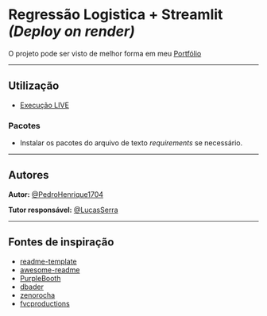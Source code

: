 # **Regressão Logistica + Streamlit** *(Deploy on **render**)*


O projeto pode ser visto de melhor forma em meu [Portfólio](https://github.com/PedroHenrique1704/Portfolio/tree/main/Apresenta%C3%A7%C3%B5es/Regress%C3%A3o%20Logistica%20%2B%20Streamlit)

---

## Utilização

* [Execução LIVE](https://streamlit-deploy-fu4v.onrender.com/)

### Pacotes

* Instalar os pacotes do arquivo de texto *requirements* se necessário.

---

## Autores

**Autor:** [@PedroHenrique1704](https://www.linkedin.com/in/phcf) 

**Tutor responsável:** [@LucasSerra](https://www.linkedin.com/in/lucasserra03/)

---

## Fontes de inspiração

* [readme-template](https://gist.github.com/DomPizzie/7a5ff55ffa9081f2de27c315f5018afc)
* [awesome-readme](https://github.com/matiassingers/awesome-readme)
* [PurpleBooth](https://gist.github.com/PurpleBooth/109311bb0361f32d87a2)
* [dbader](https://github.com/dbader/readme-template)
* [zenorocha](https://gist.github.com/zenorocha/4526327)
* [fvcproductions](https://gist.github.com/fvcproductions/1bfc2d4aecb01a834b46)
